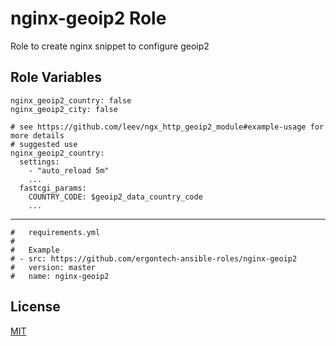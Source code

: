nginx-geoip2 Role
=========

Role to create nginx snippet to configure geoip2

Role Variables
--------------

```
nginx_geoip2_country: false
nginx_geoip2_city: false

# see https://github.com/leev/ngx_http_geoip2_module#example-usage for more details
# suggested use
nginx_geoip2_country:
  settings:
    - "auto_reload 5m"
    ...
  fastcgi_params:
    COUNTRY_CODE: $geoip2_data_country_code
    ...
```

----------------

```
#   requirements.yml
#
#   Example
# - src: https://github.com/ergontech-ansible-roles/nginx-geoip2
#   version: master
#   name: nginx-geoip2
```

License
-------

[MIT](LICENSE)